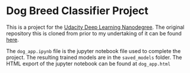 # Dog Breed Classifier Project

This is a project for the [Udacity Deep Learning Nanodegree](https://in.udacity.com/course/deep-learning-nanodegree-foundation--nd101). The original repository this is cloned from prior to my undertaking of it can be found [here](https://github.com/udacity/dog-project).


The `dog_app.ipynb` file is the jupyter notebook file used to complete the project. The resulting trained models are in the `saved_models` folder. The HTML export of the jupyter notebook can be found at `dog_app.html`
